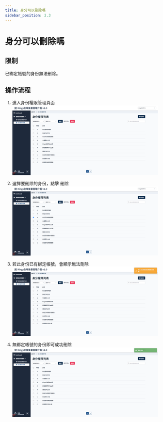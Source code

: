 ```yaml
---
title: 身分可以刪除嗎
sidebar_position: 2.3
---
```


# 身分可以刪除嗎

<!-- TODO 補截圖 -->

## 限制

已綁定帳號的身份無法刪除。

## 操作流程

1. 進入身份權限管理頁面
   ![刪除身分](img/delete-a-role-01.png)

2. 選擇要刪除的身份，點擊 刪除
   ![刪除身分](img/delete-a-role-02.png)

3. 若此身份已有綁定帳號，會顯示無法刪除
   ![刪除身分](img/delete-a-role-03-02.png)

4. 無綁定帳號的身份即可成功刪除
   ![刪除身分](img/delete-a-role-03-01.png)
